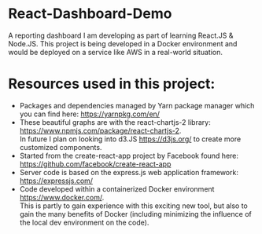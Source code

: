 # React-Dashboard-Demo
A reporting dashboard I am developing as part of learning React.JS & Node.JS. This project is being developed in a Docker environment and would be deployed on a service like AWS in a real-world situation.

# Resources used in this project:
- Packages and dependencies managed by Yarn package manager which you can find here: https://yarnpkg.com/en/
- These beautiful graphs are with the react-chartjs-2 library: https://www.npmjs.com/package/react-chartjs-2.  
    In future I plan on looking into d3.JS https://d3js.org/ to create more customized components.
- Started from the create-react-app project by Facebook found here: https://github.com/facebook/create-react-app
- Server code is based on the express.js web application framework: https://expressjs.com/
- Code developed within a containerized Docker environment https://www.docker.com/.  
    This is partly to gain experience with this exciting new tool, but also to gain the many benefits of Docker (including minimizing the influence of the local dev environment on the code).